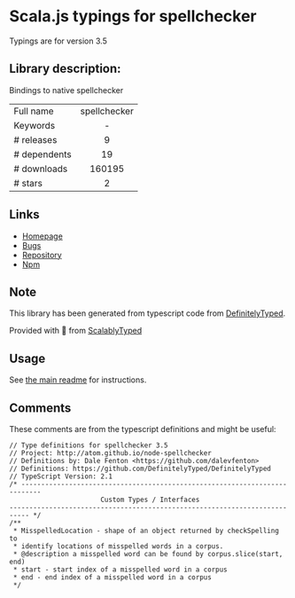 
# Scala.js typings for spellchecker

Typings are for version 3.5

## Library description:
Bindings to native spellchecker

|                    |                 |
| ------------------ | :-------------: |
| Full name          | spellchecker |
| Keywords           | - |
| # releases         | 9 |
| # dependents       | 19 |
| # downloads        | 160195 |
| # stars            | 2 |

## Links
- [Homepage](http://atom.github.io/node-spellchecker)
- [Bugs](https://github.com/atom/node-spellchecker/issues)
- [Repository](https://github.com/atom/node-spellchecker)
- [Npm](https://www.npmjs.com/package/spellchecker)
    


## Note
This library has been generated from typescript code from [DefinitelyTyped](https://definitelytyped.org).

Provided with :purple_heart: from [ScalablyTyped](https://github.com/oyvindberg/ScalablyTyped)

## Usage
See [the main readme](../../readme.md) for instructions.

## Comments

These comments are from the typescript definitions and might be useful:
```
// Type definitions for spellchecker 3.5
// Project: http://atom.github.io/node-spellchecker
// Definitions by: Dale Fenton <https://github.com/dalevfenton>
// Definitions: https://github.com/DefinitelyTyped/DefinitelyTyped
// TypeScript Version: 2.1
/* ---------------------------------------------------------------------------
                       Custom Types / Interfaces
--------------------------------------------------------------------------- */
/**
 * MisspelledLocation - shape of an object returned by checkSpelling to
 * identify locations of misspelled words in a corpus.
 * @description a misspelled word can be found by corpus.slice(start, end)
 * start - start index of a misspelled word in a corpus
 * end - end index of a misspelled word in a corpus
 */

```


